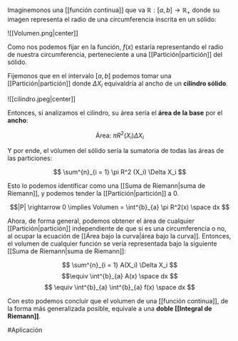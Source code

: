 Imaginemonos una [[función continua]] que va $\mathbb{R}: [a,b] \rightarrow \mathbb{R}_{+}$ donde su imagen representa el radio de una circumferencia inscrita en un sólido:

![[Volumen.png|center]]

Como nos podemos fijar en la función, $f(x)$ estaría representando el radio de nuestra circumferencia, perteneciente a una [[Partición|partición]] del sólido. 

Fijemonos que en el intervalo $[a,b]$ podemos tomar una [[Partición|partición]] donde $\Delta X_i$ equivaldría al ancho de un **cilíndro sólido**. 

![[cilindro.jpeg|center]]

Entonces, si analizamos el cilíndro, su área sería el **área de la base** por el **ancho**: 

$$ \text{Área: } \pi R^2 (X_i) \Delta X_i $$

Y por ende, el vólumen del sólido sería la sumatoria de todas las áreas de las particiones:

$$ \sum^{n}_{i = 1} \pi R^2 (X_i) \Delta X_i $$

Esto lo podemos identificar como una [[Suma de Riemann|suma de Riemann]], y podemos tender la [[Partición|partición]] a 0.

$$|P| \rightarrow 0 \implies Volumen = \int^{b}_{a} \pi R^2(x) \space dx $$

Ahora, de forma general, podemos obtener el área de cualquier [[Partición|partición]] independiente de que si es una circumferencia o no, al ocupar la ecuación de [[Área bajo la curva|área bajo la curva]].  Entonces, el volumen de cualquier función se vería representada bajo la siguiente [[Suma de Riemann|suma de Riemann]]:

$$ \sum^{n}_{i = 1} A(X_i) \Delta X_i $$
$$\equiv \int^{b}_{a} A(x) \space dx $$
$$ \equiv \int^{b}_{a} \int^{b}_{a} f(x) \space dx $$

Con esto podemos concluir que el volumen de una [[función continua]], de la forma más generalizada posible, equivale a una **doble [[Integral de Riemann]]**.

#Aplicación 
